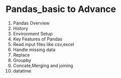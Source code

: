# Pandas_basic to Advance
1.	Pandas Overview
2.	History
3.	Environment Setup
4.	Key Features of Pandas
5.  Read input files like csv,excel
6.  Handle missing data
7.  Replace 
8.  Groupby
9.  Concate,Merging and joining
10. datatime



